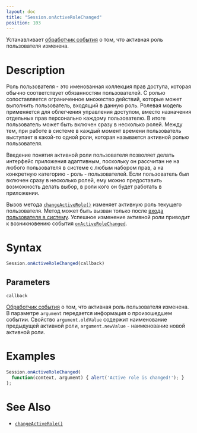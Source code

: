 ```yaml
---
layout: doc
title: "Session.onActiveRoleChanged"
position: 103
---
```


Устанавливает [обработчик события](../../Script/) о том, что активная роль пользователя изменена.

# Description

Роль пользователя - это именованная коллекция прав доступа, которая обычно соответствует
обязанностям пользователей. С ролью сопоставляется ограниченное множество действий, которые может
выполнить пользователь, входящий в данную роль. Ролевая модель применяется для облегчения управления
доступом, вместо назначения отдельных прав персонально каждому пользователю. В итоге пользователь
может быть включен сразу в несколько ролей. Между тем, при работе в системе в каждый момент времени
пользователь выступает в какой-то одной роли, которая называется активной ролью пользователя.

Введение понятия активной роли пользователя позволяет делать интерфейс приложения адаптивным,
поскольку он рассчитан не на любого пользователя в системе с любым набором прав, а на конкретную
категорию - роль - пользователей. Если пользователь был включен сразу в несколько ролей, ему можно
предоставить возможность делать выбор, в роли кого он будет работать в приложении.

Вызов метода [`changeActiveRole()`](../Session.changeActiveRole/) изменяет активную роль текущего
пользователя. Метод может быть вызван только после [входа пользователя в систему](../Session.signInInternal/).
Успешное изменение активной роли приводит к возникновению события [`onActiveRoleChanged`](../Session.onActiveRoleChanged).

# Syntax

```js
Session.onActiveRoleChanged(callback)
```

## Parameters

`callback`

[Обработчик события](../../Script/) о том, что активная роль пользователя изменена. В параметре
`argument` передается информация о произошедшем событии. Свойство `argument.oldValue` содержит
наименование предыдущей активной роли, `argument.newValue` - наименование новой активной роли.

# Examples

```js
Session.onActiveRoleChanged(
  function(context, argument) { alert('Active role is changed!'); }
);
```

# See Also

* [`changeActiveRole()`](../Session.changeActiveRole/)
